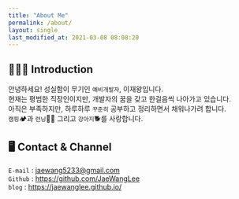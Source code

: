 ```yaml
---
title: "About Me"
permalink: /about/
layout: single
last_modified_at: 2021-03-08 08:08:20
---
```


## 💁🏻‍♂ Introduction
  
안녕하세요! 성실함이 무기인 `예비개발자`, 이재왕입니다.  
현재는 평범한 직장인이지만, 개발자의 꿈을 갖고 한걸음씩 나아가고 있습니다.  
아직은 부족하지만, 하루하루 `꾸준히` 공부하고 정리하면서 채워나가려 합니다.  
`캠핑`🏕과 `런닝`🏃🏻 그리고 `강아지`🐕를 사랑합니다.  
  
## 🖥 Contact & Channel 
`E-mail` : jaewang5233@gmail.com  
`Github` : <https://github.com/JaeWangLee>  
`blog` : <https://jaewanglee.github.io/>
  